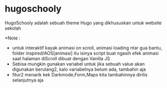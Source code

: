 # hugoschooly
HugoSchooly adalah sebuah theme Hugo yang dikhususkan untuk website sekolah


*Note :
- untuk interaktif kayak animasi on scroll, animasi loading ntar gua bantu, folder inspired/AOS[animasi] itu isinya script buat ngasih efek animasi saat halaman diScroll dibuat dengan Vanilla JS
- Sebisa mungkin gunakan variabel untuk jika sebuah value akan digunakan berulang2, kalo variabelnya belum ada, tambahin aja
- fitur2 menarik kek Darkmode,Form,Maps kita tambahinnya dirilis selanjutnya aja
